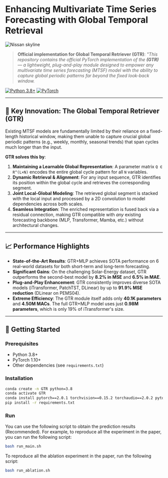 # Enhancing Multivariate Time Series Forecasting with Global Temporal Retrieval

![Nissan skyline](assets/skyline.png)

> **Official implementation for Global Temporal Retriever (GTR)**: *"This repository contains the official PyTorch implementation of the **(GTR)** — a lightweight, plug-and-play module designed to empower any multivariate time series forecasting (MTSF) model with the ability to capture global periodic patterns far beyond the fixed look-back window.*

[![Python 3.8+](https://img.shields.io/badge/Python-3.8+-blue.svg)](https://www.python.org/downloads/)
[![PyTorch](https://img.shields.io/badge/PyTorch-1.10+-orange.svg)](https://pytorch.org/)

---

## 🌟 Key Innovation: The Global Temporal Retriever (GTR)

Existing MTSF models are fundamentally limited by their reliance on a fixed-length historical window, making them unable to capture crucial global periodic patterns (e.g., weekly, monthly, seasonal trends) that span cycles much longer than the input.

**GTR solves this by**:
1.  **Maintaining a Learnable Global Representation**: A parameter matrix `Q ∈ R^(L×N)` encodes the entire global cycle pattern for all `N` variables.
2.  **Dynamic Retrieval & Alignment**: For any input sequence, GTR identifies its position within the global cycle and retrieves the corresponding segment.
3.  **Joint Local-Global Modeling**: The retrieved global segment is stacked with the local input and processed by a 2D convolution to model dependencies across both scales.
4.  **Seamless Integration**: The enriched representation is fused back via a residual connection, making GTR compatible with *any* existing forecasting backbone (MLP, Transformer, Mamba, etc.) without architectural changes.

---

## 📈 Performance Highlights

*   **State-of-the-Art Results**: GTR+MLP achieves SOTA performance on 6 real-world datasets for both short-term and long-term forecasting.
*   **Significant Gains**: On the challenging Solar-Energy dataset, GTR outperforms the second-best model by **8.2% in MSE** and **6.5% in MAE**.
*   **Plug-and-Play Enhancement**: GTR consistently improves diverse SOTA models (iTransformer, PatchTST, DLinear) by up to **91.9% MSE reduction** (DLinear on PEMS04).
*   **Extreme Efficiency**: The GTR module itself adds only **40.1K parameters** and **4.50M MACs**. The full GTR+MLP model uses just **0.98M parameters**, which is only 19% of iTransformer's size.

---

## 🚀 Getting Started

### Prerequisites

*   Python 3.8+
*   PyTorch 1.10+
*   Other dependencies (see `requirements.txt`)

### Installation

```bash
conda create -n GTR python=3.8
conda activate GTR
conda install pytorch==2.0.1 torchvision==0.15.2 torchaudio==2.0.2 pytorch-cuda=11.8 -c pytorch -c nvidia
pip install -r requirements.txt
```

### Run
You can use the following script to obtain the prediction results (Recommended). For example, to reproduce all the experiment in the paper, you can run the following script:

```bash
bash run_main.sh
```

To reproduce all the ablation experiment in the paper, run the following script:

```bash
bash run_ablation.sh
```